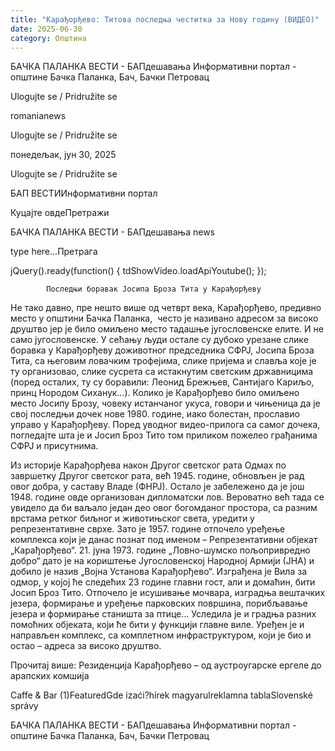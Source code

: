 ```yaml
---
title: "Карађорђево: Титова последња честитка за Нову годину (ВИДЕО)"
date: 2025-06-30
category: Општина
---
```


БАЧКА ПАЛАНКА ВЕСТИ - БАПдешавања Информативни портал - општине Бачка Паланка, Бач, Бачки Петровац

Ulogujte se / Pridružite se

romanianews

Ulogujte se / Pridružite se

понедељак, јун 30, 2025

Ulogujte se / Pridružite se

БАП ВЕСТИИнформативни портал

Куцајте овдеПретражи

БАЧКА ПАЛАНКА ВЕСТИ - БАПдешавања news

type here...Претрага

jQuery().ready(function() {
                            tdShowVideo.loadApiYoutube(); 
                        });
                        
                    
            Последњи боравак Јосипа Броза Тита у Карађорђеву
Не тако давно, пре нешто више од четврт века, Карађорђево, предивно место у општини Бачка Паланка,  често је називано адресом за високо друштво јер је било омиљено место тадашње југословенске елите. И не само југословенске. У сећању људи остале су дубоко урезане слике боравка у Карађорђеву доживотног председника СФРЈ, Јосипа Броза Тита, са његовим ловачким трофејима, слике пријема и славља које је ту организовао, слике сусрета са истакнутим светским државницима (поред осталих, ту су боравили: Леонид Брежњев, Сантијаго Кариљо, принц Нородом Сиханук…).
Колико је Карађорђево било омиљено место Јосипу Брозу, човеку истанчаног укуса, говори и чињеница да је свој последњи дочек нове 1980. године, иако болестан, прославио управо у Карађорђеву. Поред уводног видео-прилога са самог дочека, погледајте шта је и Јосип Броз Тито том приликом пожелео грађанима СФРЈ и присутнима.



Из историје Карађорђева након Другог светског рата
Одмах по завршетку Другог светског рата, већ 1945. године, обновљен је рад овог добра, у саставу Владе (ФНРЈ). Остало је забележено да је још 1948. године овде организован дипломатски лов. Вероватно већ тада се увидело да би ваљало један део овог богомданог простора, са разним врстама ретког биљног и животињског света, уредити у репрезентативне сврхе. Зато је 1957. године отпочело уређење комплекса који је данас познат под именом – Репрезентативни објекат „Карађорђево“. 21. јуна 1973. године „Ловно-шумско пољопривредно добро“ дато је на кориштење Југословенској Народној Армији (ЈНА) и добило је назив „Војна Установа Карађорђево“. Изграђена је Вила за одмор, у којој ће следећих 23 године главни гост, али и домаћин, бити Јосип Броз Тито. Отпочело је исушивање мочвара, изградња вештачких језера, формирање и уређење парковских површина, порибљавање језера и формирање станишта за птице… Уследила је и градња разних помоћних објеката, који ће бити у функцији главне виле. Уређен је и направљен комплекс, са комплетном инфраструктуром, који је био и остао – адреса за високо друштво.


Прочитај више: Резиденција Карађорђево – од аустроугарске ергеле до арапских комшија

Caffe & Bar (1)FeaturedGde izaći?hírek magyarulreklamna tablaSlovenské správy

БАЧКА ПАЛАНКА ВЕСТИ - БАПдешавања Информативни портал - општине Бачка Паланка, Бач, Бачки Петровац
